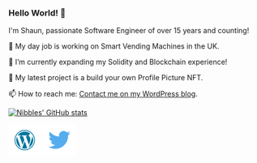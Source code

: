 ### Hello World! 👋

I'm Shaun, passionate Software Engineer of over 15 years and counting!

🏢 My day job is working on Smart Vending Machines in the UK.

🌱 I’m currently expanding my Solidity and Blockchain experience!

🔭 My latest project is a build your own Profile Picture NFT.

📫 How to reach me: [Contact me on my WordPress blog](https://bitofanibble.com/contact/).

[![Nibbles' GitHub stats](https://github-readme-stats.vercel.app/api?username=NibbledBit)](https://github.com/anuraghazra/github-readme-stats)


[<img src="https://raw.githubusercontent.com/NibbledBit/NibbledBit/main/wordpress25.png">](http://bitofanibble.com/)
[<img src="https://raw.githubusercontent.com/NibbledBit/NibbledBit/main/twitter25.png">](https://twitter.com/NibbledBit)

<!--
**NibbledBit/NibbledBit** is a ✨ _special_ ✨ repository because its `README.md` (this file) appears on your GitHub profile.

Here are some ideas to get you started:

- 🔭 I’m currently working on ...
- 🌱 I’m currently learning ...
- 👯 I’m looking to collaborate on ...
- 🤔 I’m looking for help with ...
- 💬 Ask me about ...
- 📫 How to reach me: ...
- 😄 Pronouns: ...
- ⚡ Fun fact: ...
-->
